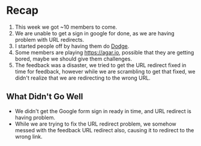 # Recap

1. This week we got ~10 members to come.
2. We are unable to get a sign in google for done, as we are having problem with
   URL redirects.
3. I started people off by having them do
   [Dodge](https://github.com/hackedu/hackedu/tree/master/workshops/dodge).
4. Some members are playing https://agar.io, possible that they
   are getting bored, maybe we should give them challenges.
5. The feedback was a disaster, we tried to get the URL redirect fixed in time
   for feedback, however while we are scrambling to get that fixed, we didn't
   realize that we are redirecting to the wrong URL.

## What Didn't Go Well

- We didn't get the Google form sign in ready in time, and URL redirect is
  having problem.
- While we are trying to fix the URL redirect problem, we somehow messed with
  the feedback URL redirect also, causing it to redirect to the wrong link.
